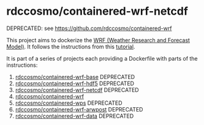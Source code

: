 # rdccosmo/containered-wrf-netcdf
DEPRECATED: see https://github.com/rdccosmo/containered-wrf

This project aims to dockerize the [WRF (Weather Research and Forecast Model)](http://www.wrf-model.org/index.php).
It follows the instructions from this [tutorial](http://www2.mmm.ucar.edu/wrf/OnLineTutorial/compilation_tutorial.php).

It is part of a series of projects each providing a Dockerfile with parts of the instructions:

1. [rdccosmo/containered-wrf-base](https://github.com/rdccosmo/containered-wrf-base) DEPRECATED
2. [rdccosmo/containered-wrf-hdf5](https://github.com/rdccosmo/containered-wrf-hdf5) DEPRECATED
3. [rdccosmo/containered-wrf-netcdf](https://github.com/rdccosmo/containered-wrf-netcdf) DEPRECATED
4. [rdccosmo/containered-wrf](https://github.com/rdccosmo/containered-wrf)
5. [rdccosmo/containered-wps](https://github.com/rdccosmo/containered-wps) DEPRECATED
6. [rdccosmo/containered-wrf-arwpost](https://github.com/rdccosmo/containered-wrf-arwpost) DEPRECATED
7. [rdccosmo/containered-wrf-data](https://github.com/rdccosmo/containered-wrf-data) DEPRECATED
